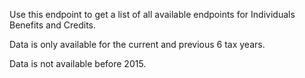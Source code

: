 <p>Use this endpoint to get a list of all available endpoints for Individuals Benefits and Credits.</p> 
<p>Data is only available for the current and previous 6 tax years.</p>
<p>Data is not available before 2015.</p> 